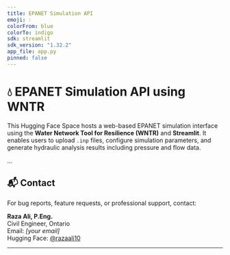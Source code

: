 ```yaml
---
title: EPANET Simulation API
emoji: 💧
colorFrom: blue
colorTo: indigo
sdk: streamlit
sdk_version: "1.32.2"
app_file: app.py
pinned: false
---
```


# 💧 EPANET Simulation API using WNTR

This Hugging Face Space hosts a web-based EPANET simulation interface using the **Water Network Tool for Resilience (WNTR)** and **Streamlit**. It enables users to upload `.inp` files, configure simulation parameters, and generate hydraulic analysis results including pressure and flow data.

...

## 📬 Contact

For bug reports, feature requests, or professional support, contact:

**Raza Ali, P.Eng.**  
Civil Engineer, Ontario  
Email: *[your email]*  
Hugging Face: [@razaali10](https://huggingface.co/razaali10)

---

